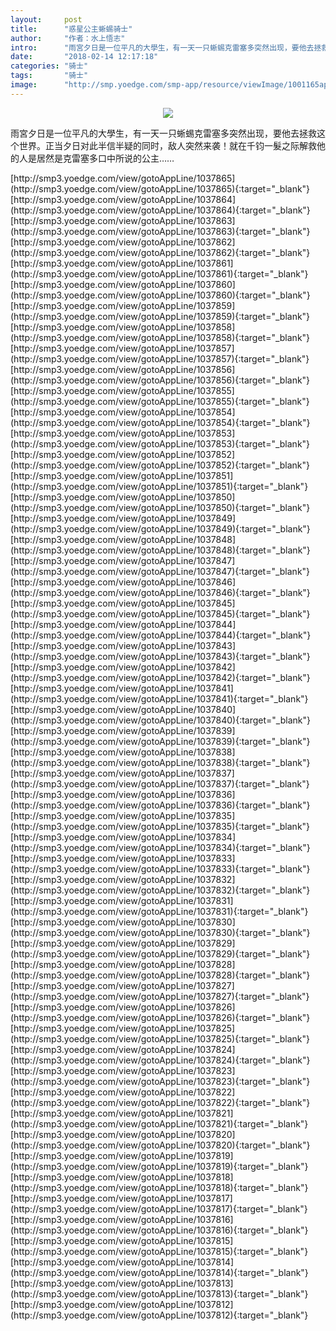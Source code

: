 ```yaml
---
layout:     post
title:      "惑星公主蜥蜴骑士"
author:     "作者：水上悟志"
intro:      "雨宮夕日是一位平凡的大學生，有一天一只蜥蜴克雷塞多突然出现，要他去拯救这个世界。正当夕日对此半信半疑的同时，敌人突然来袭！就在千钧一髮之际解救他的人是居然是克雷塞多口中所说的公主……"
date:       "2018-02-14 12:17:18"
categories: "骑士"
tags:       "骑士"
image:      "http://smp.yoedge.com/smp-app/resource/viewImage/1001165appline.png"
---
```

<div style="text-align: center">
<p><img src="http://smp.yoedge.com/smp-app/resource/viewImage/1001165appline.png"/></p>
</div>
<p class="post-meta">
<span>雨宮夕日是一位平凡的大學生，有一天一只蜥蜴克雷塞多突然出现，要他去拯救这个世界。正当夕日对此半信半疑的同时，敌人突然来袭！就在千钧一髮之际解救他的人是居然是克雷塞多口中所说的公主……</span>
</p>
[http://smp3.yoedge.com/view/gotoAppLine/1037865](http://smp3.yoedge.com/view/gotoAppLine/1037865){:target="_blank"}
[http://smp3.yoedge.com/view/gotoAppLine/1037864](http://smp3.yoedge.com/view/gotoAppLine/1037864){:target="_blank"}
[http://smp3.yoedge.com/view/gotoAppLine/1037863](http://smp3.yoedge.com/view/gotoAppLine/1037863){:target="_blank"}
[http://smp3.yoedge.com/view/gotoAppLine/1037862](http://smp3.yoedge.com/view/gotoAppLine/1037862){:target="_blank"}
[http://smp3.yoedge.com/view/gotoAppLine/1037861](http://smp3.yoedge.com/view/gotoAppLine/1037861){:target="_blank"}
[http://smp3.yoedge.com/view/gotoAppLine/1037860](http://smp3.yoedge.com/view/gotoAppLine/1037860){:target="_blank"}
[http://smp3.yoedge.com/view/gotoAppLine/1037859](http://smp3.yoedge.com/view/gotoAppLine/1037859){:target="_blank"}
[http://smp3.yoedge.com/view/gotoAppLine/1037858](http://smp3.yoedge.com/view/gotoAppLine/1037858){:target="_blank"}
[http://smp3.yoedge.com/view/gotoAppLine/1037857](http://smp3.yoedge.com/view/gotoAppLine/1037857){:target="_blank"}
[http://smp3.yoedge.com/view/gotoAppLine/1037856](http://smp3.yoedge.com/view/gotoAppLine/1037856){:target="_blank"}
[http://smp3.yoedge.com/view/gotoAppLine/1037855](http://smp3.yoedge.com/view/gotoAppLine/1037855){:target="_blank"}
[http://smp3.yoedge.com/view/gotoAppLine/1037854](http://smp3.yoedge.com/view/gotoAppLine/1037854){:target="_blank"}
[http://smp3.yoedge.com/view/gotoAppLine/1037853](http://smp3.yoedge.com/view/gotoAppLine/1037853){:target="_blank"}
[http://smp3.yoedge.com/view/gotoAppLine/1037852](http://smp3.yoedge.com/view/gotoAppLine/1037852){:target="_blank"}
[http://smp3.yoedge.com/view/gotoAppLine/1037851](http://smp3.yoedge.com/view/gotoAppLine/1037851){:target="_blank"}
[http://smp3.yoedge.com/view/gotoAppLine/1037850](http://smp3.yoedge.com/view/gotoAppLine/1037850){:target="_blank"}
[http://smp3.yoedge.com/view/gotoAppLine/1037849](http://smp3.yoedge.com/view/gotoAppLine/1037849){:target="_blank"}
[http://smp3.yoedge.com/view/gotoAppLine/1037848](http://smp3.yoedge.com/view/gotoAppLine/1037848){:target="_blank"}
[http://smp3.yoedge.com/view/gotoAppLine/1037847](http://smp3.yoedge.com/view/gotoAppLine/1037847){:target="_blank"}
[http://smp3.yoedge.com/view/gotoAppLine/1037846](http://smp3.yoedge.com/view/gotoAppLine/1037846){:target="_blank"}
[http://smp3.yoedge.com/view/gotoAppLine/1037845](http://smp3.yoedge.com/view/gotoAppLine/1037845){:target="_blank"}
[http://smp3.yoedge.com/view/gotoAppLine/1037844](http://smp3.yoedge.com/view/gotoAppLine/1037844){:target="_blank"}
[http://smp3.yoedge.com/view/gotoAppLine/1037843](http://smp3.yoedge.com/view/gotoAppLine/1037843){:target="_blank"}
[http://smp3.yoedge.com/view/gotoAppLine/1037842](http://smp3.yoedge.com/view/gotoAppLine/1037842){:target="_blank"}
[http://smp3.yoedge.com/view/gotoAppLine/1037841](http://smp3.yoedge.com/view/gotoAppLine/1037841){:target="_blank"}
[http://smp3.yoedge.com/view/gotoAppLine/1037840](http://smp3.yoedge.com/view/gotoAppLine/1037840){:target="_blank"}
[http://smp3.yoedge.com/view/gotoAppLine/1037839](http://smp3.yoedge.com/view/gotoAppLine/1037839){:target="_blank"}
[http://smp3.yoedge.com/view/gotoAppLine/1037838](http://smp3.yoedge.com/view/gotoAppLine/1037838){:target="_blank"}
[http://smp3.yoedge.com/view/gotoAppLine/1037837](http://smp3.yoedge.com/view/gotoAppLine/1037837){:target="_blank"}
[http://smp3.yoedge.com/view/gotoAppLine/1037836](http://smp3.yoedge.com/view/gotoAppLine/1037836){:target="_blank"}
[http://smp3.yoedge.com/view/gotoAppLine/1037835](http://smp3.yoedge.com/view/gotoAppLine/1037835){:target="_blank"}
[http://smp3.yoedge.com/view/gotoAppLine/1037834](http://smp3.yoedge.com/view/gotoAppLine/1037834){:target="_blank"}
[http://smp3.yoedge.com/view/gotoAppLine/1037833](http://smp3.yoedge.com/view/gotoAppLine/1037833){:target="_blank"}
[http://smp3.yoedge.com/view/gotoAppLine/1037832](http://smp3.yoedge.com/view/gotoAppLine/1037832){:target="_blank"}
[http://smp3.yoedge.com/view/gotoAppLine/1037831](http://smp3.yoedge.com/view/gotoAppLine/1037831){:target="_blank"}
[http://smp3.yoedge.com/view/gotoAppLine/1037830](http://smp3.yoedge.com/view/gotoAppLine/1037830){:target="_blank"}
[http://smp3.yoedge.com/view/gotoAppLine/1037829](http://smp3.yoedge.com/view/gotoAppLine/1037829){:target="_blank"}
[http://smp3.yoedge.com/view/gotoAppLine/1037828](http://smp3.yoedge.com/view/gotoAppLine/1037828){:target="_blank"}
[http://smp3.yoedge.com/view/gotoAppLine/1037827](http://smp3.yoedge.com/view/gotoAppLine/1037827){:target="_blank"}
[http://smp3.yoedge.com/view/gotoAppLine/1037826](http://smp3.yoedge.com/view/gotoAppLine/1037826){:target="_blank"}
[http://smp3.yoedge.com/view/gotoAppLine/1037825](http://smp3.yoedge.com/view/gotoAppLine/1037825){:target="_blank"}
[http://smp3.yoedge.com/view/gotoAppLine/1037824](http://smp3.yoedge.com/view/gotoAppLine/1037824){:target="_blank"}
[http://smp3.yoedge.com/view/gotoAppLine/1037823](http://smp3.yoedge.com/view/gotoAppLine/1037823){:target="_blank"}
[http://smp3.yoedge.com/view/gotoAppLine/1037822](http://smp3.yoedge.com/view/gotoAppLine/1037822){:target="_blank"}
[http://smp3.yoedge.com/view/gotoAppLine/1037821](http://smp3.yoedge.com/view/gotoAppLine/1037821){:target="_blank"}
[http://smp3.yoedge.com/view/gotoAppLine/1037820](http://smp3.yoedge.com/view/gotoAppLine/1037820){:target="_blank"}
[http://smp3.yoedge.com/view/gotoAppLine/1037819](http://smp3.yoedge.com/view/gotoAppLine/1037819){:target="_blank"}
[http://smp3.yoedge.com/view/gotoAppLine/1037818](http://smp3.yoedge.com/view/gotoAppLine/1037818){:target="_blank"}
[http://smp3.yoedge.com/view/gotoAppLine/1037817](http://smp3.yoedge.com/view/gotoAppLine/1037817){:target="_blank"}
[http://smp3.yoedge.com/view/gotoAppLine/1037816](http://smp3.yoedge.com/view/gotoAppLine/1037816){:target="_blank"}
[http://smp3.yoedge.com/view/gotoAppLine/1037815](http://smp3.yoedge.com/view/gotoAppLine/1037815){:target="_blank"}
[http://smp3.yoedge.com/view/gotoAppLine/1037814](http://smp3.yoedge.com/view/gotoAppLine/1037814){:target="_blank"}
[http://smp3.yoedge.com/view/gotoAppLine/1037813](http://smp3.yoedge.com/view/gotoAppLine/1037813){:target="_blank"}
[http://smp3.yoedge.com/view/gotoAppLine/1037812](http://smp3.yoedge.com/view/gotoAppLine/1037812){:target="_blank"}


